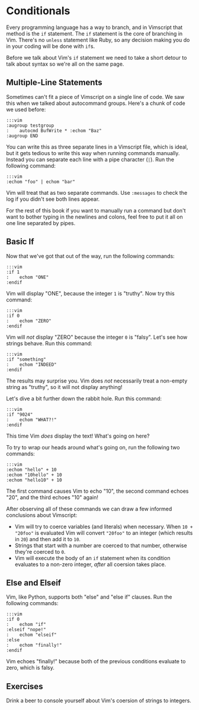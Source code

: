 Conditionals
============

Every programming language has a way to branch, and in Vimscript that method is
the `if` statement.  The `if` statement is the core of branching in Vim.
There's no `unless` statement like Ruby, so any decision making you do in your
coding will be done with `if`s.

Before we talk about Vim's `if` statement we need to take a short detour to talk
about syntax so we're all on the same page.

Multiple-Line Statements
------------------------

Sometimes can't fit a piece of Vimscript on a single line of code.  We saw this
when we talked about autocommand groups.  Here's a chunk of code we used before:

    :::vim
    :augroup testgroup
    :    autocmd BufWrite * :echom "Baz"
    :augroup END

You can write this as three separate lines in a Vimscript file, which is ideal,
but it gets tedious to write this way when running commands manually.  Instead
you can separate each line with a pipe character (`|`).  Run the following
command:

    :::vim
    :echom "foo" | echom "bar"

Vim will treat that as two separate commands.  Use `:messages` to check the log
if you didn't see both lines appear.

For the rest of this book if you want to manually run a command but don't want
to bother typing in the newlines and colons, feel free to put it all on one line
separated by pipes.

Basic If
--------

Now that we've got that out of the way, run the following commands:

    :::vim
    :if 1
    :    echom "ONE"
    :endif

Vim will display "ONE", because the integer `1` is "truthy".  Now try this
command:

    :::vim
    :if 0
    :    echom "ZERO"
    :endif

Vim will *not* display "ZERO" because the integer `0` is "falsy".  Let's see how
strings behave.  Run this command:

    :::vim
    :if "something"
    :    echom "INDEED"
    :endif

The results may surprise you.  Vim does *not* necessarily treat a non-empty
string as "truthy", so it will not display anything!

Let's dive a bit further down the rabbit hole.  Run this command:

    :::vim
    :if "9024"
    :    echom "WHAT?!"
    :endif

This time Vim *does* display the text!  What's going on here?

To try to wrap our heads around what's going on, run the following two commands:

    :::vim
    :echom "hello" + 10
    :echom "10hello" + 10
    :echom "hello10" + 10

The first command causes Vim to echo "10", the second command echoes "20", and
the third echoes "10" again!

After observing all of these commands we can draw a few informed conclusions
about Vimscript:

* Vim will try to coerce variables (and literals) when necessary.  When `10 + 
  "20foo"` is evaluated Vim will convert `"20foo"` to an integer (which
  results in `20`) and then add it to `10`.
* Strings that start with a number are coerced to that number, otherwise they're
  coerced to `0`.
* Vim will execute the body of an `if` statement when its condition evaluates to
  a non-zero integer, *after* all coersion takes place.

Else and Elseif
---------------

Vim, like Python, supports both "else" and "else if" clauses.  Run the following
commands:

    :::vim
    :if 0
    :    echom "if"
    :elseif "nope!"
    :    echom "elseif"
    :else
    :    echom "finally!"
    :endif

Vim echoes "finally!" because both of the previous conditions evaluate to zero,
which is falsy.

Exercises
---------

Drink a beer to console yourself about Vim's coersion of strings to integers.
